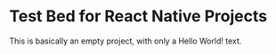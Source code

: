 # Test Bed for React Native Projects
This is basically an empty project, with only a Hello World! text.
